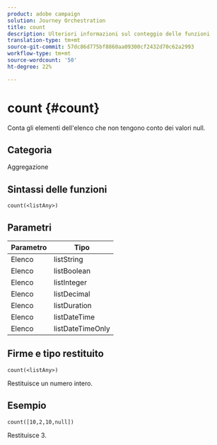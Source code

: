 ```yaml
---
product: adobe campaign
solution: Journey Orchestration
title: count
description: Ulteriori informazioni sul conteggio delle funzioni
translation-type: tm+mt
source-git-commit: 57dc86d775bf8860aa09300cf2432d70c62a2993
workflow-type: tm+mt
source-wordcount: '50'
ht-degree: 22%

---
```



# count {#count}

Conta gli elementi dell&#39;elenco che non tengono conto dei valori null.

## Categoria

Aggregazione

## Sintassi delle funzioni

`count(<listAny>)`

## Parametri

| Parametro | Tipo |
|-----------|------------------|
| Elenco | listString |
| Elenco | listBoolean |
| Elenco | listInteger |
| Elenco | listDecimal |
| Elenco | listDuration |
| Elenco | listDateTime |
| Elenco | listDateTimeOnly |

## Firme e tipo restituito

`count(<listAny>)`

Restituisce un numero intero.

## Esempio

`count([10,2,10,null])`

Restituisce 3.
